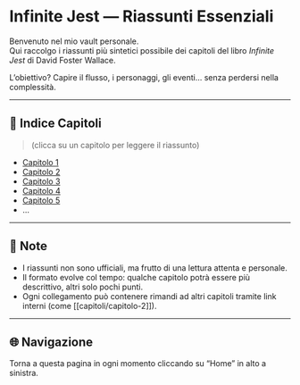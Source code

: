 # Infinite Jest — Riassunti Essenziali

Benvenuto nel mio vault personale.  
Qui raccolgo i riassunti più sintetici possibile dei capitoli del libro *Infinite Jest* di David Foster Wallace.

L’obiettivo? Capire il flusso, i personaggi, gli eventi… senza perdersi nella complessità.

---

## 📖 Indice Capitoli

> (clicca su un capitolo per leggere il riassunto)

- [Capitolo 1](capitoli/capitolo-1)
- [Capitolo 2](capitoli/capitolo-2)
- [Capitolo 3](capitoli/capitolo-3)
- [Capitolo 4](capitoli/capitolo-4)
- [Capitolo 5](capitoli/capitolo-5)
- ...

---

## 📎 Note

- I riassunti non sono ufficiali, ma frutto di una lettura attenta e personale.
- Il formato evolve col tempo: qualche capitolo potrà essere più descrittivo, altri solo pochi punti.
- Ogni collegamento può contenere rimandi ad altri capitoli tramite link interni (come [[capitoli/capitolo-2]]).

---

## 🌐 Navigazione

Torna a questa pagina in ogni momento cliccando su “Home” in alto a sinistra.